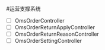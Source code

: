 #运营支撑系统

-[ ] OmsOrderController
-[ ] OmsOrderReturnApplyController
-[ ] OmsOrderReturnReasonController
-[ ] OmsOrderSettingController
